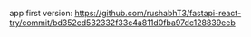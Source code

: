 app first version: 
https://github.com/rushabhT3/fastapi-react-try/commit/bd352cd532332f33c4a811d0fba97dc128839eeb